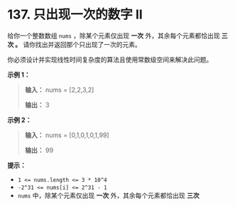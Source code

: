# 137. 只出现一次的数字 II

给你一个整数数组 `nums` ，除某个元素仅出现 **一次**  外，其余每个元素都恰出现 **三次 。** 请你找出并返回那个只出现了一次的元素。

你必须设计并实现线性时间复杂度的算法且使用常数级空间来解决此问题。

**示例 1：**

> **输入：** nums = \[2,2,3,2]
>
> **输出：** 3

**示例 2：**

> **输入：** nums = \[0,1,0,1,0,1,99]
>
> **输出：** 99

**提示：**

* `1 <= nums.length <= 3 * 10^4`
* `-2^31 <= nums[i] <= 2^31 - 1`
* `nums` 中，除某个元素仅出现 **一次**  外，其余每个元素都恰出现 **三次**